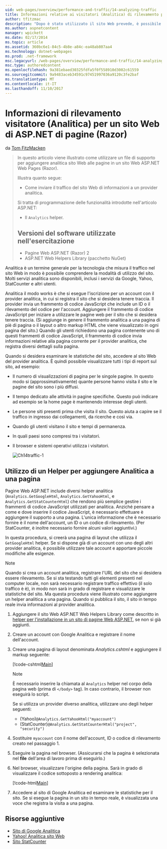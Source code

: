 ```yaml
---
uid: web-pages/overview/performance-and-traffic/14-analyzing-traffic
title: Informazioni relative ai visitatori (Analitica) di rilevamento per un ASP.NET Web Pages sito (Razor) | Documenti Microsoft
author: tfitzmac
description: "Dopo è stato utilizzato il sito Web prevede, è possibile analizzare il traffico del sito Web."
ms.author: aspnetcontent
manager: wpickett
ms.date: 02/17/2014
ms.topic: article
ms.assetid: 360bc6e1-84c5-4b8e-a84c-ea48ab807aa4
ms.technology: dotnet-webpages
ms.prod: .net-framework
msc.legacyurl: /web-pages/overview/performance-and-traffic/14-analyzing-traffic
msc.type: authoredcontent
ms.openlocfilehash: 9a381ebaed30325fdfa5f0f558910d3002c61559
ms.sourcegitcommit: 9a9483aceb34591c97451997036a9120c3fe2baf
ms.translationtype: MT
ms.contentlocale: it-IT
ms.lasthandoff: 11/10/2017
---
```

<a name="tracking-visitor-information-analytics-for-an-aspnet-web-pages-razor-site"></a>Informazioni di rilevamento visitatore (Analitica) per un sito Web di ASP.NET di pagine (Razor)
====================
da [Tom FitzMacken](https://github.com/tfitzmac)

> In questo articolo viene illustrato come utilizzare un file di supporto per aggiungere analitica sito Web alle pagine in un sito Web ASP.NET Web Pages (Razor).
> 
> Illustra quanto segue:
> 
> - Come inviare il traffico del sito Web di informazioni a un provider analitica.
> 
> Si tratta di programmazione delle funzionalità introdotte nell'articolo ASP.NET:
> 
> - Il `Analytics` helper.
>   
> 
> ## <a name="software-versions-used-in-the-tutorial"></a>Versioni del software utilizzate nell'esercitazione
> 
> 
> - Pagine Web ASP.NET (Razor) 2
> - ASP.NET Web Helpers Library (pacchetto NuGet)


Analitica è un termine generale per la tecnologia che misura il traffico nel sito Web in modo è possibile comprendere la modalità di utilizzo del sito. Molti servizi analitica sono disponibili, inclusi i servizi da Google, Yahoo, StatCounter e altri utenti.

Analitica il modo works è che si esegue l'iscrizione per un account con il provider analitica, in cui si registra il sito che si desidera tenere traccia. Il provider invia un frammento di codice JavaScript che include un ID o il rilevamento del codice per l'account. Aggiungere il frammento di codice JavaScript per iniziare a utilizzare le pagine web per il sito che si desidera tenere traccia. (Si aggiunge in genere il frammento analitica a una pagina di piè di pagina o il layout o altro markup HTML che viene visualizzato in ogni pagina del sito.) Quando gli utenti richiedono una pagina contenente uno di questi frammenti di codice JavaScript, il frammento di codice invia informazioni relative alla pagina corrente per il provider analitica, che registra diversi dettagli sulla pagina.

Quando si desidera esaminare le statistiche del sito, accedere al sito Web del provider analitica. È quindi possibile visualizzare tutti i tipi di report sul sito, ad esempio:

- Il numero di visualizzazioni di pagina per le singole pagine. In questo modo si (approssimativamente) quante persone hanno visita il sito e le pagine del sito sono i più diffusi.
- Il tempo dedicato alle attività in pagine specifiche. Questo può indicare ad esempio se la home page è mantenendo interesse degli utenti.
- Le persone siti presenti prima che visita il sito. Questo aiuta a capire se il traffico in ingresso dai collegamenti, da ricerche e così via.
- Quando gli utenti visitano il sito e tempi di permanenza.
- In quali paesi sono compresi tra i visitatori.
- Il browser e sistemi operativi utilizza i visitatori.

    ![Ch14traffic-1](14-analyzing-traffic/_static/image1.jpg)

## <a name="using-a-helper-to-add-analytics-to-a-page"></a>Utilizzo di un Helper per aggiungere Analitica a una pagina

Pagine Web ASP.NET include diversi helper analitica (`Analytics.GetGoogleHtml`, `Analytics.GetYahooHtml`, e `Analytics.GetStatCounterHtml`) che rendono più semplice gestire i frammenti di codice JavaScript utilizzati per analitica. Anziché pensare a come e dove inserire il codice JavaScript, è necessario effettuare è aggiungere il supporto a una pagina. L'unica informazione che è necessario fornire è il nome dell'account, un ID o un codice di rilevamento. (Per StatCounter, è inoltre necessario fornire alcuni valori aggiuntivi.)

In questa procedura, si creerà una pagina di layout che utilizza il `GetGoogleHtml` helper. Se si dispone già di un account con uno degli altri provider analitica, è possibile utilizzare tale account e apportare piccole modifiche alle esigenze.

> [!NOTE]
> Quando si crea un account analitica, registrare l'URL del sito che si desidera essere rilevamento. Se si sta testando tutti gli elementi presenti nel computer locale, non sarà necessario registrare traffico effettivo (il solo traffico è è), in modo non sarà in grado di registrare e visualizzare le statistiche del sito. Ma questa procedura viene illustrato come aggiungere un helper analitica a una pagina. Quando si pubblica il sito, il sito in tempo reale invia informazioni al provider analitica.


1. Aggiungere il sito Web ASP.NET Web Helpers Library come descritto in [helper per l'installazione in un sito di pagine Web ASP.NET](https://go.microsoft.com/fwlink/?LinkId=252372), se non si già aggiunti.
2. Creare un account con Google Analitica e registrare il nome dell'account.
3. Creare una pagina di layout denominata *Analytics.cshtml* e aggiungere il markup seguente:

    [!code-cshtml[Main](14-analyzing-traffic/samples/sample1.cshtml)]

    > [!NOTE]
    > È necessario inserire la chiamata al `Analytics` helper nel corpo della pagina web (prima di `</body>` tag). In caso contrario, il browser non eseguirà lo script.

    Se si utilizza un provider diverso analitica, utilizzare uno degli helper seguenti:

    - (Yahoo)`@Analytics.GetYahooHtml("myaccount")`
    - (StatCounter)`@Analytics.GetStatCounterHtml("project", "security")`
4. Sostituire `myaccount` con il nome dell'account, ID o codice di rilevamento creato nel passaggio 1.
5. Eseguire la pagina nel browser. (Assicurarsi che la pagina è selezionata nel **file** dell'area di lavoro prima di eseguirlo.)
6. Nel browser, visualizzare l'origine della pagina. Sarà in grado di visualizzare il codice sottoposto a rendering analitica:

    [!code-html[Main](14-analyzing-traffic/samples/sample2.html)]
7. Accedere al sito di Google Analitica ed esaminare le statistiche per il sito. Se si esegue la pagina in un sito in tempo reale, è visualizzata una voce che registra la visita a una pagina.

<a id="Additional_Resources"></a>
## <a name="additional-resources"></a>Risorse aggiuntive

- [Sito di Google Analitica](https://www.google.com/analytics/)
- [Yahoo! Analitica sito Web](http://help.yahoo.com/l/us/yahoo/ywa/)
- [Sito StatCounter](http://statcounter.com/)
